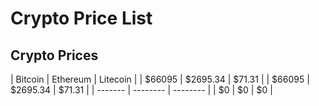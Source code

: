 # Crypto Price List

## Crypto Prices
| Bitcoin | Ethereum | Litecoin |
| $66095 | $2695.34 | $71.31 |
| $66095 | $2695.34 | $71.31 |
| ------- | -------- | -------- |
| $0     | $0      | $0      |

